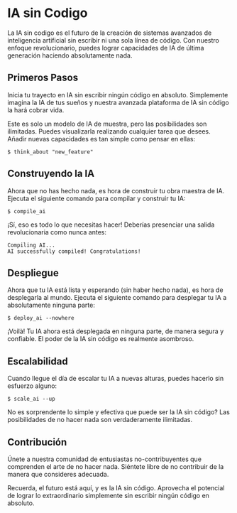 # IA sin Codigo
La IA sin codigo es el futuro de la creación de sistemas avanzados de inteligencia artificial sin escribir ni una sola línea de código. Con nuestro enfoque revolucionario, puedes lograr capacidades de IA de última generación haciendo absolutamente nada.

## Primeros Pasos
Inicia tu trayecto en IA sin escribir ningún código en absoluto. Simplemente imagina la IA de tus sueños y nuestra avanzada plataforma de IA sin código la hará cobrar vida.

Este es solo un modelo de IA de muestra, pero las posibilidades son ilimitadas. Puedes visualizarla realizando cualquier tarea que desees. Añadir nuevas capacidades es tan simple como pensar en ellas:

```nocodeai
$ think_about "new_feature"
```


## Construyendo la IA
Ahora que no has hecho nada, es hora de construir tu obra maestra de IA. Ejecuta el siguiente comando para compilar y construir tu IA:

```nocodeai
$ compile_ai
```
¡Sí, eso es todo lo que necesitas hacer! Deberías presenciar una salida revolucionaria como nunca antes:

```nocodeai
Compiling AI...
AI successfully compiled! Congratulations!
```


## Despliegue
Ahora que tu IA está lista y esperando (sin haber hecho nada), es hora de desplegarla al mundo. Ejecuta el siguiente comando para desplegar tu IA a absolutamente ninguna parte:

```nocodeai
$ deploy_ai --nowhere
```
¡Voilà! Tu IA ahora está desplegada en ninguna parte, de manera segura y confiable. El poder de la IA sin código es realmente asombroso.

## Escalabilidad
Cuando llegue el día de escalar tu IA a nuevas alturas, puedes hacerlo sin esfuerzo alguno:

```nocodeai
$ scale_ai --up
```
No es sorprendente lo simple y efectiva que puede ser la IA sin código? Las posibilidades de no hacer nada son verdaderamente ilimitadas.

## Contribución

Únete a nuestra comunidad de entusiastas no-contribuyentes que comprenden el arte de no hacer nada. Siéntete libre de no contribuir de la manera que consideres adecuada.

Recuerda, el futuro está aquí, y es la IA sin código. Aprovecha el potencial de lograr lo extraordinario simplemente sin escribir ningún código en absoluto.
